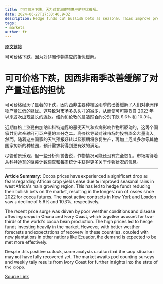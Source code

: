```yaml
---
title: 可可价格下跌，因为对非洲作物供应的担忧缓解。
date: 2024-06-27T17:50:40.943Z
description: Hedge funds cut bullish bets as seasonal rains improve production outlook in Ghana
tags: 
- markets
author: ft
---
```


[原文链接](https://ft.com/content/4761a028-c77a-4663-a451-c7e8fefd2b5f)

可可价格下跌，因为对非洲作物供应的担忧缓解。

# 可可价格下跌，因西非雨季改善缓解了对产量过低的担忧

可可价格经历了显著的下跌，因为西非主要种植区雨季的改善缓解了人们对非洲作物产量过低的担忧。这导致对市场多头头寸的减少，从而使可可期货自 2022 年以来首次出现最长的连败。纽约和伦敦的最活跃合约分别下跌 5.6% 和 10.3%。

近期价格上涨是由加纳和科特迪瓦的恶劣天气和疾病影响作物所驱动的，这两个国家共同占全球可可豆产量的三分之二。高价格导致对该市场的投机资金大量流入。然而，随着这些国家的天气预报好转以及预期将恢复生产，再加上厄瓜多尔等其他国家的新的种植园，预计需求将得到更有效的满足。

尽管前景乐观，但一些分析师警告说，作物情况可能还没有完全恢复。市场期待着从科特迪瓦的豆荚计数调查和每周统计中获得更多关于作物状况的信息。

---

 **Article Summary:** Cocoa prices have experienced a significant drop as fears regarding African crop yields ease due to improved seasonal rains in west Africa's main growing region. This has led to hedge funds reducing their bullish bets on the market, resulting in the longest run of losses since 
2022 for cocoa futures. The most active contracts in New York and London saw a decline of 5.6% and 10.3%, respectively.

The recent price surge was driven by poor weather conditions and disease affecting crops in Ghana and Ivory Coast, which together account for two-thirds of the world's cocoa bean production. The high prices led to hedge funds investing heavily in the market. However, with better weather forecasts and expectations of recovery in these countries, coupled with new plantations in other nations like Ecuador, the demand is expected to be met more effectively.

Despite this positive outlook, some analysts caution that the crop situation may not have fully recovered yet. The market awaits pod counting surveys and weekly tally results from Ivory Coast for further insights into the state of the crops.

[Source Link](https://ft.com/content/4761a028-c77a-4663-a451-c7e8fefd2b5f)


